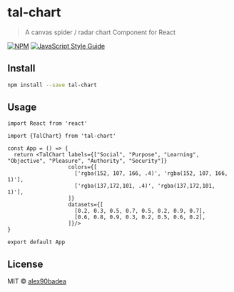 # tal-chart

> A canvas spider / radar chart Component for React

[![NPM](https://img.shields.io/npm/v/tal-chart.svg)](https://www.npmjs.com/package/tal-chart) [![JavaScript Style Guide](https://img.shields.io/badge/code_style-standard-brightgreen.svg)](https://standardjs.com)

## Install

```bash
npm install --save tal-chart
```

## Usage

```tsx
import React from 'react'

import {TalChart} from 'tal-chart'

const App = () => {
  return <TalChart labels={["Social", "Purpose", "Learning", "Objective", "Pleasure", "Authority", "Security"]}
                   colors={[
                     ['rgba(152, 107, 166, .4)', 'rgba(152, 107, 166, 1)'],
                     ['rgba(137,172,101, .4)', 'rgba(137,172,101, 1)'],
                   ]}
                   datasets={[
                     [0.2, 0.3, 0.5, 0.7, 0.5, 0.2, 0.9, 0.7],
                     [0.6, 0.8, 0.9, 0.3, 0.2, 0.5, 0.6, 0.2],
                   ]}/>
}

export default App
```

## License

MIT © [alex90badea](https://github.com/alex90badea)
